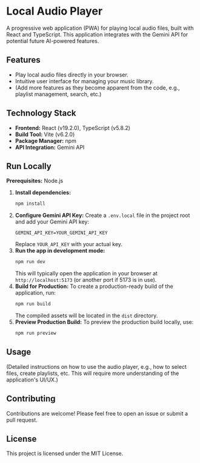 # Local Audio Player

A progressive web application (PWA) for playing local audio files, built with React and TypeScript. This application integrates with the Gemini API for potential future AI-powered features.

## Features

*   Play local audio files directly in your browser.
*   Intuitive user interface for managing your music library.
*   (Add more features as they become apparent from the code, e.g., playlist management, search, etc.)

## Technology Stack

*   **Frontend:** React (v19.2.0), TypeScript (v5.8.2)
*   **Build Tool:** Vite (v6.2.0)
*   **Package Manager:** npm
*   **API Integration:** Gemini API

## Run Locally

**Prerequisites:** Node.js

1.  **Install dependencies:**
    ```bash
    npm install
    ```
2.  **Configure Gemini API Key:** Create a `.env.local` file in the project root and add your Gemini API key:
    ```
    GEMINI_API_KEY=YOUR_GEMINI_API_KEY
    ```
    Replace `YOUR_API_KEY` with your actual key.
3.  **Run the app in development mode:**
    ```bash
    npm run dev
    ```
    This will typically open the application in your browser at `http://localhost:5173` (or another port if 5173 is in use).
4.  **Build for Production:** To create a production-ready build of the application, run:
    ```bash
    npm run build
    ```
    The compiled assets will be located in the `dist` directory.
5.  **Preview Production Build:** To preview the production build locally, use:
    ```bash
    npm run preview
    ```

## Usage

(Detailed instructions on how to use the audio player, e.g., how to select files, create playlists, etc. This will require more understanding of the application's UI/UX.)

## Contributing

Contributions are welcome! Please feel free to open an issue or submit a pull request.

## License

This project is licensed under the MIT License.

